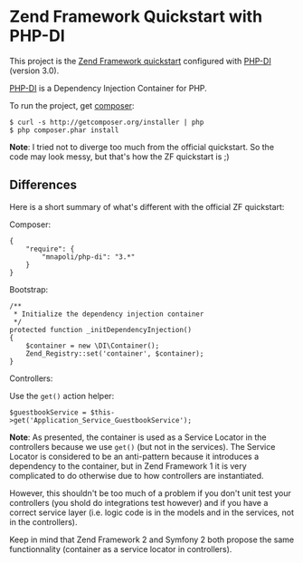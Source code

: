 # Zend Framework Quickstart with PHP-DI

This project is the [Zend Framework quickstart](http://framework.zend.com/manual/en/learning.quickstart.intro.html)
configured with [PHP-DI](http://github.com/mnapoli/PHP-DI) (version 3.0).

[PHP-DI](http://github.com/mnapoli/PHP-DI) is a Dependency Injection Container for PHP.

To run the project, get [composer](http://getcomposer.org/doc/00-intro.md):

    $ curl -s http://getcomposer.org/installer | php
    $ php composer.phar install


**Note**: I tried not to diverge too much from the official quickstart. So the code may look messy, but that's
how the ZF quickstart is ;)

## Differences

Here is a short summary of what's different with the official ZF quickstart:

Composer:

    {
        "require": {
            "mnapoli/php-di": "3.*"
        }
    }

Bootstrap:

    /**
     * Initialize the dependency injection container
     */
    protected function _initDependencyInjection()
    {
        $container = new \DI\Container();
        Zend_Registry::set('container', $container);
    }

Controllers:

Use the `get()` action helper:

    $guestbookService = $this->get('Application_Service_GuestbookService');

**Note**: As presented, the container is used as a Service Locator in the controllers because we use `get()` (but not in the services).
The Service Locator is considered to be an anti-pattern because it introduces a dependency to the container,
but in Zend Framework 1 it is very complicated to do otherwise due to how controllers are instantiated.

However, this shouldn't be too much of a problem if you don't unit test your controllers (you shold do integrations test however)
and if you have a correct service layer (i.e. logic code is in the models and in the services, not in the controllers).

Keep in mind that Zend Framework 2 and Symfony 2 both propose the same functionnality (container as a service locator in controllers).
